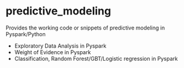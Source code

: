 # predictive_modeling
Provides the working code or snippets of predictive modeling in Pyspark/Python
- Exploratory Data Analysis in Pyspark
- Weight of Evidence in Pyspark
- Classification, Random Forest/GBT/Logistic regression in Pyspark
